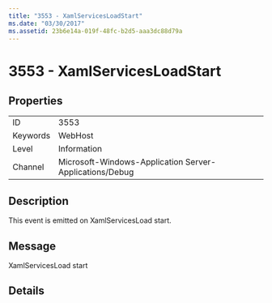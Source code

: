 ```yaml
---
title: "3553 - XamlServicesLoadStart"
ms.date: "03/30/2017"
ms.assetid: 23b6e14a-019f-48fc-b2d5-aaa3dc88d79a
---
```

# 3553 - XamlServicesLoadStart
## Properties  
  
|||  
|-|-|  
|ID|3553|  
|Keywords|WebHost|  
|Level|Information|  
|Channel|Microsoft-Windows-Application Server-Applications/Debug|  
  
## Description  
 This event is emitted on XamlServicesLoad start.  
  
## Message  
 XamlServicesLoad start  
  
## Details
